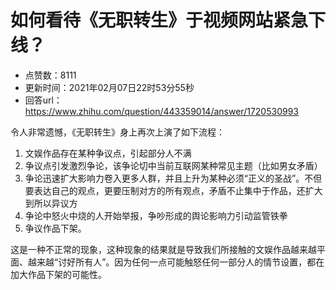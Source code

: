# 如何看待《无职转生》于视频网站紧急下线？
- 点赞数：8111
- 更新时间：2021年02月07日22时53分55秒
- 回答url：https://www.zhihu.com/question/443359014/answer/1720530993
<body>
 <p data-pid="pJCkwm2_">令人非常遗憾，《无职转生》身上再次上演了如下流程：</p>
 <ol>
  <li data-pid="zMCdun6T">文娱作品存在某种争议点，引起部分人不满</li>
  <li data-pid="5GJbg8Ls">争议点引发激烈争论，该争论切中当前互联网某种常见主题（比如男女矛盾）</li>
  <li data-pid="2Ns0omBZ">争论迅速扩大影响力卷入更多人群，并且上升为某种必须“正义的圣战”。不但要表达自己的观点，更要压制对方的所有观点，矛盾不止集中于作品，还扩大到所以异议方</li>
  <li data-pid="FdydBYqS">争论中怒火中烧的人开始举报，争吵形成的舆论影响力引动监管铁拳</li>
  <li data-pid="TbJLU5Zo">争议作品下架。</li>
 </ol>
 <p data-pid="p1-7Zyo8">这是一种不正常的现象，这种现象的结果就是导致我们所接触的文娱作品越来越平面、越来越“讨好所有人”。因为任何一点可能触怒任何一部分人的情节设置，都在加大作品下架的可能性。</p>
</body>